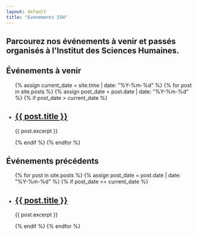 ```yaml
---
layout: default
title: "Evenements ISH"
---
```


## Parcourez nos événements à venir et passés organisés à l'Institut des Sciences Humaines.

## Événements à venir

<ul>
  {% assign current_date = site.time | date: "%Y-%m-%d" %}
  {% for post in site.posts %}
    {% assign post_date = post.date | date: "%Y-%m-%d" %}
    {% if post_date > current_date %}
      <li>
        <h2><a href="{{ post.url }}">{{ post.title }}</a></h2>
        <p>{{ post.excerpt }}</p>
      </li>
    {% endif %}
  {% endfor %}
</ul>

## Événements précédents

<ul>
  {% for post in site.posts %}
    {% assign post_date = post.date | date: "%Y-%m-%d" %}
    {% if post_date <= current_date %}
      <li>
        <h2><a href="{{ post.url }}">{{ post.title }}</a></h2>
        <p>{{ post.excerpt }}</p>
      </li>
    {% endif %}
  {% endfor %}
</ul>

